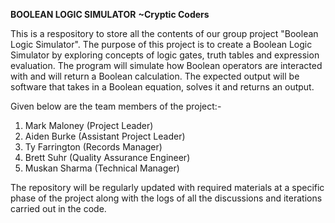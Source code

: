 **BOOLEAN LOGIC SIMULATOR**
**~Cryptic Coders**

This is a respository to store all the contents of our group project "Boolean Logic Simulator".
The purpose of this project is to create a Boolean Logic Simulator by exploring concepts of logic gates,
truth tables and expression evaluation. The program will simulate how Boolean operators are interacted with
and will return a Boolean calculation. The expected output will be software that takes in a Boolean equation,
solves it and returns an output.

Given below are the team members of the project:-
1. Mark Maloney (Project Leader)
2. Aiden Burke (Assistant Project Leader)
3. Ty Farrington (Records Manager)
4. Brett Suhr (Quality Assurance Engineer)
5. Muskan Sharma (Technical Manager)

The repository will be regularly updated with required materials at a specific phase of the project along with
the logs of all the discussions and iterations carried out in the code.
